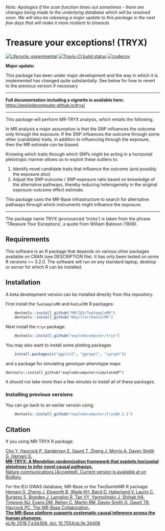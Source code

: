 *Note: Apologies if the scan function times out sometimes - there are
changes being made to the underlying database which will be resolved
soon. We will also be releasing a major update to this package in the
next few days that will make it more resilient to timeouts*

Treasure your exceptions! (TRYX)
================================

<!-- badges: start -->
[![Lifecycle:
experimental](https://img.shields.io/badge/lifecycle-maturing-blue.svg)](https://www.tidyverse.org/lifecycle/#maturing)
[![Travis-CI build
status](https://travis-ci.org/explodecomputer/tryx.svg?branch=master)](https://travis-ci.org/explodecomputer/tryx)
[![codecov](https://codecov.io/github/explodecomputer/tryx/branch/master/graphs/badge.svg)](https://codecov.io/github/explodecomputer/tryx)

<!-- badges: end -->
**Major update:**

This package has been under major development and the way in which it is
implemented has changed quite substantially. See below for how to revert
to the previous version if necessary

------------------------------------------------------------------------

**Full documentation including a vignette is available here:**
<a href="https://explodecomputer.github.io/tryx/" class="uri">https://explodecomputer.github.io/tryx/</a>

------------------------------------------------------------------------

This package will perform MR-TRYX analysis, which entails the following.

In MR analysis a major assumption is that the SNP influences the outcome
only through the exposure. If the SNP influences the outcome through
some other (candidate) traits, in addition to influencing through the
exposure, then the MR estimate can be biased.

Knowing which traits through which SNPs might be acting in a horizontal
pleiotropic manner allows us to exploit these outliers to:

1.  Identify novel candidate traits that influence the outcome (and
    possibly the exposure also)
2.  Adjust the SNP-outcome / SNP-exposure ratio based on knowledge of
    the alternative pathways, thereby reducing heterogeneity in the
    original exposure-outcome effect estimate.

This package uses the MR-Base infrastructure to search for alternative
pathways through which instruments might influence the exposure.

------------------------------------------------------------------------

The package name TRYX (pronounced ‘tricks’) is taken from the phrase
‘TReasure Your Exceptions’, a quote from William Bateson (1908).

Requirements
------------

This software is an R package that depends on various other packages
available on CRAN (see DESCRIPTION file). It has only been tested on
some R versions &gt;= 3.2.0. The software will run on any standard
laptop, desktop or server for which R can be installed.

Installation
------------

A beta development version can be installed directly from this
repository.

First install the `TwoSampleMR` and `RadialMR` R packages:

```r
    devtools::install_github("MRCIEU/TwoSampleMR")
    devtools::install_github("WSpiller/RadialMR")
```

Next install the `tryx` package:

```r
    devtools::install_github("explodecomputer/tryx")
```

You may also want to install some plotting packages

```r
    install.packages(c("ggplot2", "ggrepel", "igraph"))
```

and a package for simulating genotype-phenotype maps

    devtools::install_github("explodecomputer/simulateGP")

It should not take more than a few minutes to install all of these
packages.

### Installing previous versions

You can go back to an earlier version using:

```r
    devtools::install_github("explodecomputer/tryx@0.1.1")
```

Citation
--------

If you using MR-TRYX R package:

[Cho Y, Haycock P, Sanderson E, Gaunt T, Zheng J, Morris A, Davey Smith
G, Hemani G. </br> **MR-TRYX: A Mendelian randomization framework that
exploits horizontal pleiotropy to infer novel causal pathways.** <br/>
Nature communications \[Accepted\]. Current version is available at on
BioRxiv.](https://www.biorxiv.org/content/10.1101/476085v3)

For the IEU GWAS database, MR-Base or the TwoSamleMR R package: [Hemani
G, Zheng J, Elsworth B, Wade KH, Baird D, Haberland V, Laurin C, Burgess
S, Bowden J, Langdon R, Tan VY, Yarmolinsky J, Shihab HA, Timpson NJ,
Evans DM, Relton C, Martin RM, Davey Smith G, Gaunt TR, Haycock PC, The
MR-Base Collaboration.</br> **The MR-Base platform supports systematic
causal inference across the human phenome.** <br/> eLife 2018;7:e34408.
doi: 10.7554/eLife.34408](https://elifesciences.org/articles/34408)
